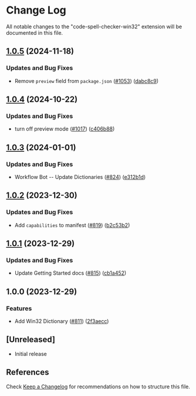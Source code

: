 # Change Log

All notable changes to the "code-spell-checker-win32" extension will be documented in this file.

## [1.0.5](https://github.com/streetsidesoftware/vscode-cspell-dict-extensions/compare/code-spell-checker-win32@1.0.4...code-spell-checker-win32@1.0.5) (2024-11-18)


### Updates and Bug Fixes

* Remove `preview` field from `package.json` ([#1053](https://github.com/streetsidesoftware/vscode-cspell-dict-extensions/issues/1053)) ([dabc8c9](https://github.com/streetsidesoftware/vscode-cspell-dict-extensions/commit/dabc8c9b4ebbcfe3f0bb61644437e043908a838e))

## [1.0.4](https://github.com/streetsidesoftware/vscode-cspell-dict-extensions/compare/code-spell-checker-win32@1.0.3...code-spell-checker-win32@1.0.4) (2024-10-22)


### Updates and Bug Fixes

* turn off preview mode ([#1017](https://github.com/streetsidesoftware/vscode-cspell-dict-extensions/issues/1017)) ([c406b88](https://github.com/streetsidesoftware/vscode-cspell-dict-extensions/commit/c406b884b95da797ce2a52f149c198991d89d125))

## [1.0.3](https://github.com/streetsidesoftware/vscode-cspell-dict-extensions/compare/code-spell-checker-win32@1.0.2...code-spell-checker-win32@1.0.3) (2024-01-01)


### Updates and Bug Fixes

* Workflow Bot -- Update Dictionaries ([#824](https://github.com/streetsidesoftware/vscode-cspell-dict-extensions/issues/824)) ([e312b1d](https://github.com/streetsidesoftware/vscode-cspell-dict-extensions/commit/e312b1d57f791c4be8dbf54653abfd2e101035f2))

## [1.0.2](https://github.com/streetsidesoftware/vscode-cspell-dict-extensions/compare/code-spell-checker-win32@1.0.1...code-spell-checker-win32@1.0.2) (2023-12-30)


### Updates and Bug Fixes

* Add `capabilities` to manifest ([#819](https://github.com/streetsidesoftware/vscode-cspell-dict-extensions/issues/819)) ([b2c53b2](https://github.com/streetsidesoftware/vscode-cspell-dict-extensions/commit/b2c53b27df0597c88c82c9773c054a1a5f6c1b54))

## [1.0.1](https://github.com/streetsidesoftware/vscode-cspell-dict-extensions/compare/code-spell-checker-win32@1.0.0...code-spell-checker-win32@1.0.1) (2023-12-29)


### Updates and Bug Fixes

* Update Getting Started docs ([#815](https://github.com/streetsidesoftware/vscode-cspell-dict-extensions/issues/815)) ([cb1a452](https://github.com/streetsidesoftware/vscode-cspell-dict-extensions/commit/cb1a452e2697d14bbbd9d1c5f8f70d6799bc5742))

## 1.0.0 (2023-12-29)


### Features

* Add Win32 Dictionary ([#811](https://github.com/streetsidesoftware/vscode-cspell-dict-extensions/issues/811)) ([2f3aecc](https://github.com/streetsidesoftware/vscode-cspell-dict-extensions/commit/2f3aecc9cd9e0e76a04098a9af8d158511f45524))

## [Unreleased]

- Initial release

## References

Check [Keep a Changelog](http://keepachangelog.com/) for recommendations on how to structure this file.
